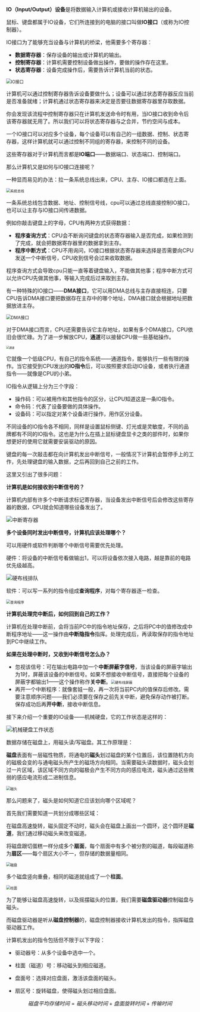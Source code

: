 **IO（Input/Output）设备**是将数据输入计算机或接收计算机输出的设备。

鼠标、键盘都属于IO设备，它们所连接到的电脑的接口叫做**IO接口**（或称为IO控制器）。

IO接口为了能够充当设备与计算机的桥梁，他需要多个寄存器：

- **数据寄存器**：保存设备的输出或计算机的输出。
- **控制寄存器**：计算机需要控制设备做出操作，要做的操作存在这里。
- **状态寄存器**：设备完成操作后，需要告诉计算机当前的状态。

<img src="IO接口与设备.assets/IO接口.png" alt="IO接口" style="zoom: 80%;" />

计算机可以通过控制寄存器告诉设备要做什么；设备可以通过状态寄存器反应当前是否准备就绪；计算机通过状态寄存器来决定是否要往数据寄存器里存取数据。

你会发现该流程中控制寄存器只在计算机发送命令时有用，当IO接口收到命令后该寄存器就无用了。所以我们可以将状态寄存器与之合并，节约空间与成本。

一个IO接口可以对应多个设备，每个设备可以有自己的一组数据、控制、状态寄存器，这样计算机就可以通过控制不同组的寄存器，来控制不同的设备。

这些寄存器对于计算机而言都是**IO端口**——数据端口、状态端口、控制端口。

那么计算机又是如何与IO接口连接呢？

一种显而易见的办法：拉一条系统总线出来，CPU、主存、IO接口都连在上面。

<img src="IO接口与设备.assets/系统总线.png" alt="系统总线" style="zoom: 67%;" />

一条系统总线包含数据、地址、控制信号线，cpu可以通过总线直接控制IO接口，也可以让主存与IO接口间传递数据。

例如你敲击键盘上的字母，CPU有两种方式获得数据：

- **程序查询方式**：CPU会不断询问键盘的状态寄存器输入是否完成，如果检测到了完成，就会把数据寄存器里的数据拿到主存。
- **程序中断方式**：CPU不用询问，IO接口根据状态寄存器来选择是否需要向CPU发送一个中断信号，CPU收到信号会过来收取数据。

程序查询方式会导致cpu只能一直等着键盘输入，不能做其他事；程序中断方式可以允许CPU先做其他事，等输入完成后过来取到主存。

有一种特殊的IO接口——**DMA接口**，它可以用DMA总线与主存直接相连，只要CPU告诉DMA接口要把数据存在主存中的哪个地址，DMA接口就会根据地址把数据放进主存。

<img src="IO接口与设备.assets/DMA接口.png" alt="DMA接口" style="zoom: 80%;" />

对于DMA接口而言，CPU还需要告诉它主存地址，如果有多个DMA接口，CPU依旧会很忙碌。为了进一步解放CPU，**通道**可以接替CPU做一些基础操作。

<img src="IO接口与设备.assets/通道.png" alt="通道" style="zoom: 50%;" />

它就像一个低级CPU，有自己的指令系统——通道指令，能够执行一些有限的操作。当它接受到CPU发出的**IO指令**后，可以按照要求启动IO设备，或者执行通道指令——就像是CPU的小弟。

IO指令从逻辑上分为三个字段：

- 操作码：可以被用作和其他指令的区分，让CPU知道这是一条IO指令。
- 命令码：代表了设备要做的具体操作。
- 设备码：可以指定对某个设备进行操作，用作区分设备。

不同设备的IO指令各不相同，同样是设置鼠标侧键、灯光或是灵敏度，不同的品牌都有不同的IO指令。这也是为什么在插上鼠标键盘显卡之类的部件时，如果你想更好的使用它就需要安装驱动的原因。

键盘的每一次敲击都在向计算机发出中断信号，一般情况下计算机会暂停手上的工作，先处理键盘的输入数据，之后再回到自己之前的工作。

这里又引出了很多问题：

**计算机是如何接收到中断信号的？**

计算机内部有许多个中断请求标记寄存器，当设备发出中断信号后会修改这些寄存器的数据，CPU就会知道哪些设备发出了。

![中断寄存器](IO接口与设备.assets/中断寄存器.png)

**多个设备同时发出中断信号，计算机应该处理哪个？**

可以用硬件或软件判断哪个中断信号需要优先处理。

硬件：将设备的中断信号看做输出1，可以将设备依次接入电路，越是靠前的电路优先级越高。

![硬布线排队](IO接口与设备.assets/硬布线排队.png)

软件：可以写一系列的指令组成**查询程序**，对每个寄存器逐一检查。

<img src="IO接口与设备.assets/查询程序.png" alt="查询程序" style="zoom:67%;" />

**计算机处理完中断后，如何回到自己的工作？**

计算机在处理中断前，会将当前PC中的指令地址保存，之后将PC中的值修改成中断程序地址——这一操作由**中断隐指令**指挥。处理完成后，再读取保存的指令地址到PC中继续工作。

**如果在处理中断时，又收到中断信号怎么办？**

- 忽视该信号：可在输出电路中加一个**中断屏蔽字信号**，当该设备的屏蔽字输出为1时，屏蔽该设备的中断信号。如果不想接收中断信号，直接把每个设备的屏蔽字都输出1——这个操作称作**关中断**。<img src="IO接口与设备.assets/硬布线屏蔽.png" alt="硬布线屏蔽" style="zoom:67%;" />
- 再开一个中断程序：就像套娃一般，再一次将当前PC内的值保存后修改。需要注意顺序问题——我们必须要在保存之前先关中断，避免保存动作被打断。保存成功后再**开中断**，接收中断信息。


接下来介绍一个重要的IO设备——机械硬盘，它的工作状态是这样的：

![机械硬盘工作状态](IO接口与设备.assets/机械硬盘工作状态.gif)

数据存储在磁盘上，用磁头读/写磁盘。其工作原理是：

**磁盘**表面有一层磁性物质，将通电的**磁头**划过磁盘的某个位置后，该位置随机方向的磁极会变的与通电磁头所产生的磁场方向相同。当需要磁头读数据时，磁头会划过一片区域，该区域不同方向的磁极会产生不同方向的感应电流，磁头通过这些微弱的感应电流形成二进制信息。

<img src="IO接口与设备.assets/磁头.png" alt="磁头" style="zoom: 67%;" />

那么问题来了，磁头是如何知道它应该划向哪个区域呢？

首先我们需要知道一共划分成哪些区域：

在磁盘高速旋转，磁头固定不动时，磁头会在磁盘上画出一个圆环，这个圆环是**磁道**，我们通过移动磁头来改变磁道。

将磁盘跟切蛋糕一样分成多个**扇面**，每个扇面中有多个被分割的磁道，每段磁道称为**扇区**——每个扇区大小不一，但存储的数据量相同。

<img src="IO接口与设备.assets/磁盘.png" alt="磁盘" style="zoom: 67%;" />

多个磁盘竖向重叠，相同的磁道就组成了一个**柱面**。

<img src="IO接口与设备.assets/柱面.png" alt="柱面" style="zoom: 67%;" />

为了能够让磁盘高速旋转，以及摇摆磁头的位置，我们需要**磁盘驱动器**控制磁盘与磁头。

而磁盘驱动器是听从**磁盘控制器**的，磁盘控制器接收计算机发出的指令，指挥磁盘驱动器工作。

计算机发出的指令包括但不限于以下字段：

- 驱动器号：从多个设备中选中一个。

- 柱面（磁道）号：移动磁头到相应磁道。

- 盘面号：选择对应盘面，激活该盘面的磁头。

- 扇区号：旋转磁盘，使得磁头划过相应盘面。

$$
磁盘平均存储时间=磁头移动时间+盘面旋转时间+传输时间
$$

